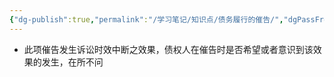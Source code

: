 ```yaml
---
{"dg-publish":true,"permalink":"/学习笔记/知识点/债务履行的催告/","dgPassFrontmatter":true}
---
```


- 此项催告发生诉讼时效中断之效果，债权人在催告时是否希望或者意识到该效果的发生，在所不问
